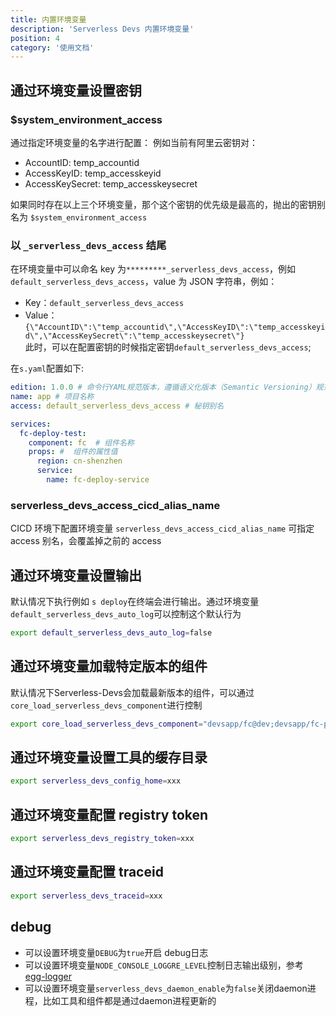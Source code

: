 ```yaml
---
title: 内置环境变量
description: 'Serverless Devs 内置环境变量'
position: 4
category: '使用文档'
---
```


## 通过环境变量设置密钥
### $system_environment_access
通过指定环境变量的名字进行配置：
  例如当前有阿里云密钥对：
   - AccountID: temp_accountid
   - AccessKeyID: temp_accesskeyid
   - AccessKeySecret: temp_accesskeysecret  

如果同时存在以上三个环境变量，那个这个密钥的优先级是最高的，抛出的密钥别名为 `$system_environment_access`

### 以 `_serverless_devs_access` 结尾
在环境变量中可以命名 key 为`*********_serverless_devs_access`，例如`default_serverless_devs_access`，value 为 JSON 字符串，例如：
   - Key：`default_serverless_devs_access`
   - Value：`{\"AccountID\":\"temp_accountid\",\"AccessKeyID\":\"temp_accesskeyid\",\"AccessKeySecret\":\"temp_accesskeysecret\"}`  
  此时，可以在配置密钥的时候指定密钥`default_serverless_devs_access`;

  在`s.yaml`配置如下:

  ```yaml
  edition: 1.0.0 # 命令行YAML规范版本，遵循语义化版本（Semantic Versioning）规范
  name: app # 项目名称
  access: default_serverless_devs_access # 秘钥别名

  services:
    fc-deploy-test:
      component: fc  # 组件名称
      props: #  组件的属性值
        region: cn-shenzhen
        service:
          name: fc-deploy-service
  ```
### serverless_devs_access_cicd_alias_name
CICD 环境下配置环境变量 `serverless_devs_access_cicd_alias_name` 可指定 access 别名，会覆盖掉之前的 access

## 通过环境变量设置输出
默认情况下执行例如 `s deploy`在终端会进行输出。通过环境变量 `default_serverless_devs_auto_log`可以控制这个默认行为
```bash
export default_serverless_devs_auto_log=false
```

## 通过环境变量加载特定版本的组件
默认情况下Serverless-Devs会加载最新版本的组件，可以通过`core_load_serverless_devs_component`进行控制
```bash
export core_load_serverless_devs_component="devsapp/fc@dev;devsapp/fc-plan@dev"
```

## 通过环境变量设置工具的缓存目录

```bash
export serverless_devs_config_home=xxx
```

## 通过环境变量配置 registry token

```bash
export serverless_devs_registry_token=xxx
```

## 通过环境变量配置 traceid

```bash
export serverless_devs_traceid=xxx
```

## debug

- 可以设置环境变量`DEBUG`为`true`开启 debug日志
- 可以设置环境变量`NODE_CONSOLE_LOGGRE_LEVEL`控制日志输出级别，参考 [egg-logger](https://www.npmjs.com/package/egg-logger)
- 可以设置环境变量`serverless_devs_daemon_enable`为`false`关闭daemon进程，比如工具和组件都是通过daemon进程更新的